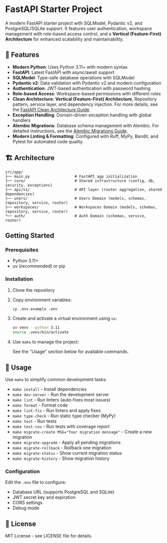 # FastAPI Starter Project

A modern FastAPI starter project with SQLModel, Pydantic v2, and PostgreSQL/SQLite support. It features user authentication, workspace management with role-based access control, and a **Vertical (Feature-First) Architecture** for enhanced scalability and maintainability.

## 🚀 Features

- **Modern Python**: Uses Python 3.11+ with modern syntax
- **FastAPI**: Latest FastAPI with async/await support
- **SQLModel**: Type-safe database operations with SQLModel
- **Pydantic v2**: Data validation with Pydantic v2 and modern configuration
- **Authentication**: JWT-based authentication with password hashing
- **Role-based Access**: Workspace-based permissions with different roles
- **Clean Architecture**: **Vertical (Feature-First) Architecture**, Repository pattern, service layer, and dependency injection. For more details, see the [FastAPI Clean Architecture Guide](docs/FASTAPI_ARCHITECTURE_GUIDE.md).
- **Exception Handling**: Domain-driven exception handling with global handlers
- **Alembic Migrations**: Database schema management with Alembic. For detailed instructions, see the [Alembic Migrations Guide](docs/ALEMBIC_MIGRATIONS_GUIDE.md).
- **Modern Linting & Formatting**: Configured with Ruff, MyPy, Bandit, and Pytest for automated code quality.

## 🏗️ Architecture

```
src/app/
├── main.py                    # FastAPI app initialization
├── core/                      # Shared infrastructure (config, db, security, exceptions)
├── api/v1/                    # API layer (router aggregation, shared dependencies)
├── users/                     # Users Domain (models, schemas, repository, service, router)
├── workspaces/                # Workspaces Domain (models, schemas, repository, service, router)
└── auth/                      # Auth Domain (schemas, service, router)
```

##  Getting Started

### Prerequisites

- Python 3.11+
- uv (recommended) or pip

### Installation

1. Clone the repository
2. Copy environment variables:
   ```bash
   cp .env.example .env
   ```

3. Create and activate a virtual environment using `uv`:
   ```bash
   uv venv --python 3.11
   source .venv/bin/activate
   ```

4. Use `make` to manage the project:

   See the "Usage" section below for available commands.

## 🚀 Usage

Use `make` to simplify common development tasks:

* `make install` - Install dependencies
* `make dev-server` - Run the development server
* `make lint` - Run linters (auto-fixes most issues)
* `make format` - Format code
* `make lint-fix` - Run linters and apply fixes
* `make type-check` - Run static type checker (MyPy)
* `make test` - Run tests
* `make test-cov` - Run tests with coverage report
* `make migrate-create MSG="Your migration message"` - Create a new migration
* `make migrate-upgrade` - Apply all pending migrations
* `make migrate-rollback` - Rollback one migration
* `make migrate-status` - Show current migration status
* `make migrate-history` - Show migration history

### Configuration

Edit the `.env` file to configure:
- Database URL (supports PostgreSQL and SQLite)
- JWT secret key and expiration
- CORS settings
- Debug mode

## 📝 License

MIT License - see LICENSE file for details.
